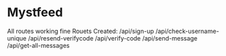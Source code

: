 # Mystfeed

All routes working fine
Rouets Created:
/api/sign-up
/api/check-username-unique
/api/resend-verifycode
/api/verify-code
/api/send-message
/api/get-all-messages
